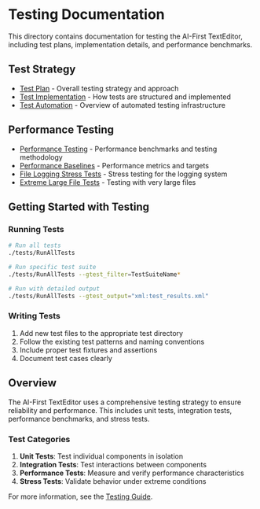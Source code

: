 # Testing Documentation

This directory contains documentation for testing the AI-First TextEditor, including test plans, implementation details, and performance benchmarks.

## Test Strategy

- [Test Plan](TEST_PLAN.md) - Overall testing strategy and approach
- [Test Implementation](IMPLEMENTATION.md) - How tests are structured and implemented
- [Test Automation](test_automation_summary.md) - Overview of automated testing infrastructure

## Performance Testing

- [Performance Testing](performance_testing.md) - Performance benchmarks and testing methodology
- [Performance Baselines](performance_baselines.md) - Performance metrics and targets
- [File Logging Stress Tests](FileLoggingStressTestPlan.md) - Stress testing for the logging system
- [Extreme Large File Tests](extreme_large_file_tests.md) - Testing with very large files

## Getting Started with Testing

### Running Tests

```bash
# Run all tests
./tests/RunAllTests

# Run specific test suite
./tests/RunAllTests --gtest_filter=TestSuiteName*

# Run with detailed output
./tests/RunAllTests --gtest_output="xml:test_results.xml"
```

### Writing Tests

1. Add new test files to the appropriate test directory
2. Follow the existing test patterns and naming conventions
3. Include proper test fixtures and assertions
4. Document test cases clearly

## Overview

The AI-First TextEditor uses a comprehensive testing strategy to ensure reliability and performance. This includes unit tests, integration tests, performance benchmarks, and stress tests.

### Test Categories

1. **Unit Tests**: Test individual components in isolation
2. **Integration Tests**: Test interactions between components
3. **Performance Tests**: Measure and verify performance characteristics
4. **Stress Tests**: Validate behavior under extreme conditions

For more information, see the [Testing Guide](../development/testing_guide.md).
